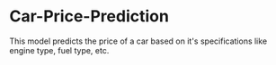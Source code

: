 # Car-Price-Prediction

This model predicts the price of a car based on it's specifications like engine type, fuel type, etc.
